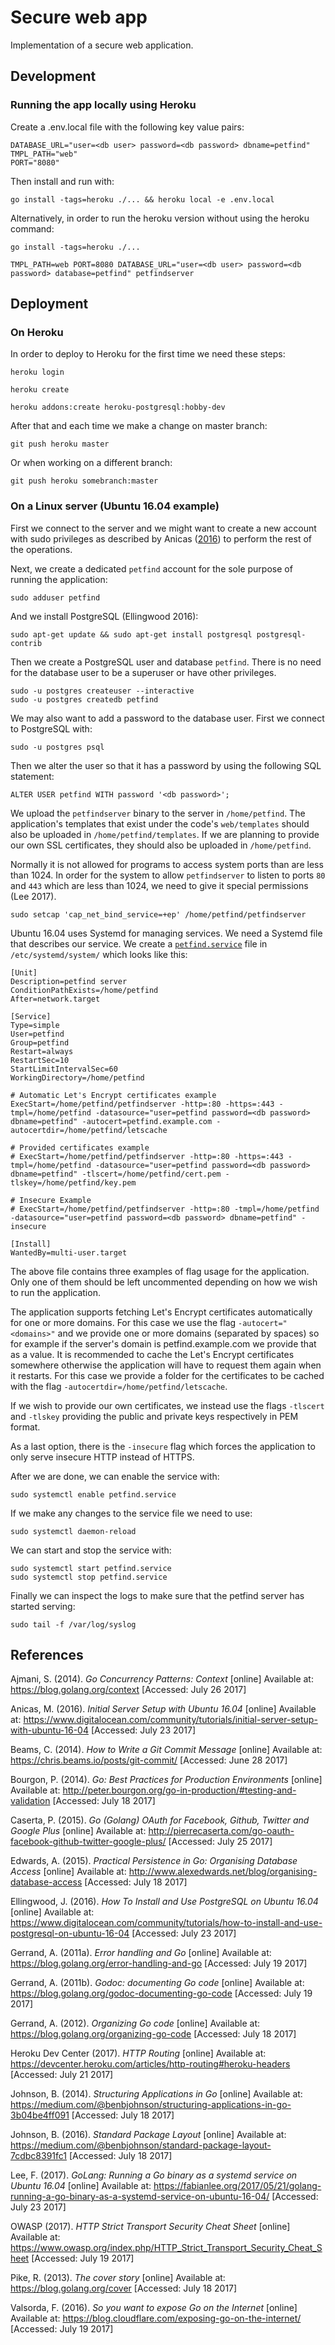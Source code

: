 # Secure web app

Implementation of a secure web application.

## Development

### Running the app locally using Heroku

Create a .env.local file with the following key value pairs:

    DATABASE_URL="user=<db user> password=<db password> dbname=petfind"
    TMPL_PATH="web"
    PORT="8080"

Then install and run with:

    go install -tags=heroku ./... && heroku local -e .env.local

Alternatively, in order to run the heroku version without using the heroku command:

    go install -tags=heroku ./...

    TMPL_PATH=web PORT=8080 DATABASE_URL="user=<db user> password=<db password> database=petfind" petfindserver

## Deployment

### On Heroku

In order to deploy to Heroku for the first time we need these steps:

    heroku login

    heroku create

    heroku addons:create heroku-postgresql:hobby-dev

After that and each time we make a change on master branch:

    git push heroku master

Or when working on a different branch:

    git push heroku somebranch:master

### On a Linux server (Ubuntu 16.04 example)

First we connect to the server and we might want to create a new account with
sudo privileges as described by Anicas
([2016](https://www.digitalocean.com/community/tutorials/initial-server-setup-with-ubuntu-16-04))
to perform the rest of the operations.

Next, we create a dedicated `petfind` account for the sole purpose of running
the application:

    sudo adduser petfind

And we install PostgreSQL (Ellingwood 2016):

    sudo apt-get update && sudo apt-get install postgresql postgresql-contrib

Then we create a PostgreSQL user and database `petfind`. There is no need for
the database user to be a superuser or have other privileges.

    sudo -u postgres createuser --interactive
    sudo -u postgres createdb petfind

We may also want to add a password to the database user. First we connect to
PostgreSQL with:

    sudo -u postgres psql

Then we alter the user so that it has a password by using the following SQL
statement:

    ALTER USER petfind WITH password '<db password>';

We upload the `petfindserver` binary to the server in `/home/petfind`. The
application's templates that exist under the code's `web/templates` should also
be uploaded in `/home/petfind/templates`. If we are planning to provide our own
SSL certificates, they should also be uploaded in `/home/petfind`.

Normally it is not allowed for programs to access system ports than are less
than 1024. In order for the system to allow `petfindserver` to listen to ports
`80` and `443` which are less than 1024, we need to give it special permissions
(Lee 2017).

    sudo setcap 'cap_net_bind_service=+ep' /home/petfind/petfindserver

Ubuntu 16.04 uses Systemd for managing services. We need a Systemd file that
describes our service. We create a [`petfind.service`](doc/petfind.service)
file in `/etc/systemd/system/` which looks like this:

    [Unit]
    Description=petfind server
    ConditionPathExists=/home/petfind
    After=network.target

    [Service]
    Type=simple
    User=petfind
    Group=petfind
    Restart=always
    RestartSec=10
    StartLimitIntervalSec=60
    WorkingDirectory=/home/petfind

    # Automatic Let's Encrypt certificates example
    ExecStart=/home/petfind/petfindserver -http=:80 -https=:443 -tmpl=/home/petfind -datasource="user=petfind password=<db password> dbname=petfind" -autocert=petfind.example.com -autocertdir=/home/petfind/letscache

    # Provided certificates example
    # ExecStart=/home/petfind/petfindserver -http=:80 -https=:443 -tmpl=/home/petfind -datasource="user=petfind password=<db password> dbname=petfind" -tlscert=/home/petfind/cert.pem -tlskey=/home/petfind/key.pem

    # Insecure Example
    # ExecStart=/home/petfind/petfindserver -http=:80 -tmpl=/home/petfind -datasource="user=petfind password=<db password> dbname=petfind" -insecure

    [Install]
    WantedBy=multi-user.target

The above file contains three examples of flag usage for the application. Only
one of them should be left uncommented depending on how we wish to run the
application.

The application supports fetching Let's Encrypt certificates automatically for
one or more domains. For this case we use the flag `-autocert="<domains>"` and
we provide one or more domains (separated by spaces) so for example if the
server's domain is petfind.example.com we provide that as a value. It is
recommended to cache the Let's Encrypt certificates somewhere otherwise the
application will have to request them again when it restarts. For this case we
provide a folder for the certificates to be cached with the flag
`-autocertdir=/home/petfind/letscache`.

If we wish to provide our own certificates, we instead use the flags `-tlscert`
and `-tlskey` providing the public and private keys respectively in PEM format.

As a last option, there is the `-insecure` flag which forces the application to
only serve insecure HTTP instead of HTTPS.

After we are done, we can enable the service with:

    sudo systemctl enable petfind.service

If we make any changes to the service file we need to use:

    sudo systemctl daemon-reload

We can start and stop the service with:

    sudo systemctl start petfind.service
    sudo systemctl stop petfind.service

Finally we can inspect the logs to make sure that the petfind server has
started serving:

    sudo tail -f /var/log/syslog

## References

Ajmani, S. (2014). *Go Concurrency Patterns: Context* [online] Available at: https://blog.golang.org/context [Accessed: July 26 2017]

Anicas, M. (2016). *Initial Server Setup with Ubuntu 16.04* [online] Available at: https://www.digitalocean.com/community/tutorials/initial-server-setup-with-ubuntu-16-04 [Accessed: July 23 2017]

Beams, C. (2014). *How to Write a Git Commit Message* [online] Available at: https://chris.beams.io/posts/git-commit/ [Accessed: June 28 2017]

Bourgon, P. (2014). *Go: Best Practices for Production Environments* [online] Available at: http://peter.bourgon.org/go-in-production/#testing-and-validation [Accessed: July 18 2017]

Caserta, P. (2015). *Go (Golang) OAuth for Facebook, Github, Twitter and Google Plus* [online] Available at: http://pierrecaserta.com/go-oauth-facebook-github-twitter-google-plus/ [Accessed: July 25 2017]

Edwards, A. (2015). *Practical Persistence in Go: Organising Database Access* [online] Available at: http://www.alexedwards.net/blog/organising-database-access [Accessed: July 18 2017]

Ellingwood, J. (2016). *How To Install and Use PostgreSQL on Ubuntu 16.04* [online] Available at: https://www.digitalocean.com/community/tutorials/how-to-install-and-use-postgresql-on-ubuntu-16-04 [Accessed: July 23 2017]

Gerrand, A. (2011a). *Error handling and Go* [online] Available at: https://blog.golang.org/error-handling-and-go [Accessed: July 19 2017]

Gerrand, A. (2011b). *Godoc: documenting Go code* [online] Available at: https://blog.golang.org/godoc-documenting-go-code [Accessed: July 19 2017]

Gerrand, A. (2012). *Organizing Go code* [online] Available at: https://blog.golang.org/organizing-go-code [Accessed: July 18 2017]

Heroku Dev Center (2017). *HTTP Routing* [online] Available at: https://devcenter.heroku.com/articles/http-routing#heroku-headers [Accessed: July 21 2017]

Johnson, B. (2014). *Structuring Applications in Go* [online] Available at: https://medium.com/@benbjohnson/structuring-applications-in-go-3b04be4ff091 [Accessed: July 18 2017]

Johnson, B. (2016). *Standard Package Layout* [online] Available at: https://medium.com/@benbjohnson/standard-package-layout-7cdbc8391fc1 [Accessed: July 18 2017]

Lee, F. (2017). *GoLang: Running a Go binary as a systemd service on Ubuntu 16.04* [online] Available at: https://fabianlee.org/2017/05/21/golang-running-a-go-binary-as-a-systemd-service-on-ubuntu-16-04/ [Accessed: July 23 2017]

OWASP (2017). *HTTP Strict Transport Security Cheat Sheet* [online] Available at: https://www.owasp.org/index.php/HTTP_Strict_Transport_Security_Cheat_Sheet [Accessed: July 19 2017]

Pike, R. (2013). *The cover story* [online] Available at: https://blog.golang.org/cover [Accessed: July 18 2017]

Valsorda, F. (2016). *So you want to expose Go on the Internet*  [online] Available at: https://blog.cloudflare.com/exposing-go-on-the-internet/ [Accessed: July 19 2017]

